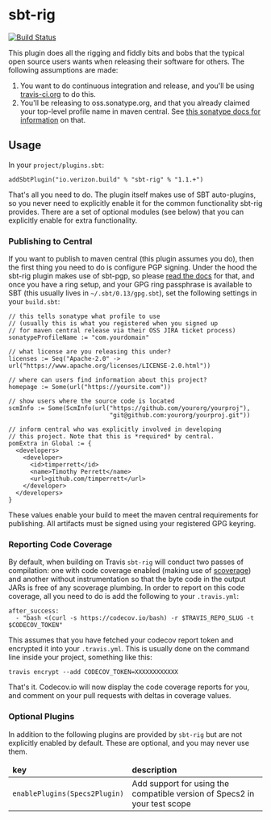 # sbt-rig

[![Build Status](https://travis-ci.org/Verizon/sbt-rig.svg?branch=master)](https://travis-ci.org/Verizon/sbt-rig)

This plugin does all the rigging and fiddly bits and bobs that the typical open source users wants when releasing their software for others. The following assumptions are made:

1. You want to do continuous integration and release, and you'll be using [travis-ci.org](https://travis-ci.org) to do this.
1. You'll be releasing to oss.sonatype.org, and that you already claimed your top-level profile name in maven central. See [this sonatype docs for information](http://central.sonatype.org/pages/ossrh-guide.html) on that.

## Usage

In your `project/plugins.sbt`:

```
addSbtPlugin("io.verizon.build" % "sbt-rig" % "1.1.+")
```

That's all you need to do. The plugin itself makes use of SBT auto-plugins, so you never need to explicitly enable it for the common functionality sbt-rig provides. There are a set of optional modules (see below) that you can explicitly enable for extra functionality.

### Publishing to Central

If you want to publish to maven central (this plugin assumes you do), then the first thing you need to do is configure PGP signing. Under the hood the sbt-rig plugin makes use of sbt-pgp, so please [read the docs](http://www.scala-sbt.org/sbt-pgp/) for that, and once you have a ring setup, and your GPG ring passphrase is available to SBT (this usually lives in `~/.sbt/0.13/gpg.sbt`), set the following settings in your `build.sbt`:

```
// this tells sonatype what profile to use
// (usually this is what you registered when you signed up
// for maven central release via their OSS JIRA ticket process)
sonatypeProfileName := "com.yourdomain"

// what license are you releasing this under?
licenses := Seq("Apache-2.0" -> url("https://www.apache.org/licenses/LICENSE-2.0.html"))

// where can users find information about this project?
homepage := Some(url("https://yoursite.com"))

// show users where the source code is located
scmInfo := Some(ScmInfo(url("https://github.com/yourorg/yourproj"),
                            "git@github.com:yourorg/yourproj.git"))

// inform central who was explicitly involved in developing
// this project. Note that this is *required* by central.
pomExtra in Global := {
  <developers>
    <developer>
      <id>timperrett</id>
      <name>Timothy Perrett</name>
      <url>github.com/timperrett</url>
    </developer>
  </developers>
}

```

These values enable your build to meet the maven central requirements for publishing. All artifacts must be signed using your registered GPG keyring.

### Reporting Code Coverage

By default, when building on Travis `sbt-rig` will conduct two passes of compilation: one with code coverage enabled (making use of [scoverage](https://github.com/scoverage/sbt-scoverage)) and another without instrumentation so that the byte code in the output JARs is free of any scoverage plumbing. In order to report on this code coverage, all you need to do is add the following to your `.travis.yml`:

```
after_success:
  - "bash <(curl -s https://codecov.io/bash) -r $TRAVIS_REPO_SLUG -t $CODECOV_TOKEN"

``` 

This assumes that you have fetched your codecov report token and encrypted it into your `.travis.yml`. This is usually done on the command line inside your project, something like this:

```
travis encrypt --add CODECOV_TOKEN=XXXXXXXXXXXX
```

That's it. Codecov.io will now display the code coverage reports for you, and comment on your pull requests with deltas in coverage values.


### Optional Plugins

In addition to the following plugins are provided by `sbt-rig` but are not explicitly enabled by default. These are optional, and you may never use them.

<table>
  <thead>
    <tr>
      <td><strong>key</strong></td>
      <td><strong>description</strong></td>
    </tr>
  </thead>
  <tbody>
    <tr>
      <td><code>enablePlugins(Specs2Plugin)</code></td>
      <td>Add support for using the compatible version of Specs2 in your test scope</td>
    </tr>
  </tbody>
</table>
